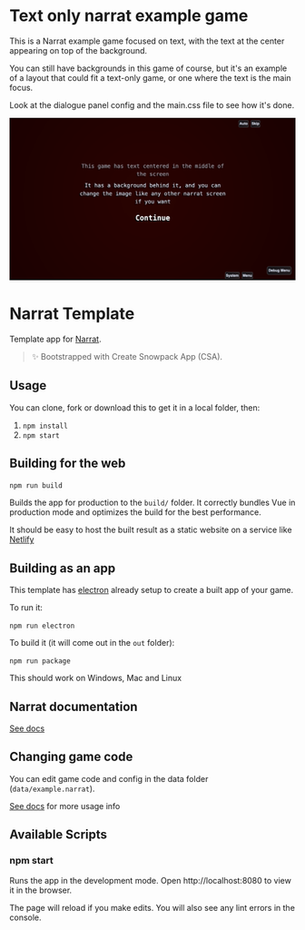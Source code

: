 # Text only narrat example game

This is a Narrat example game focused on text, with the text at the center appearing on top of the background.

You can still have backgrounds in this game of course, but it's an example of a layout that could fit a text-only game, or one where the text is the main focus.

Look at the dialogue panel config and the main.css file to see how it's done.

![Screenshot](./screenshot.png)

# Narrat Template

Template app for [Narrat](https://github.com/nialna/narrat).

> ✨ Bootstrapped with Create Snowpack App (CSA).

## Usage

You can clone, fork or download this to get it in a local folder, then:

1. `npm install`
2. `npm start`

## Building for the web

`npm run build`

Builds the app for production to the `build/` folder.
It correctly bundles Vue in production mode and optimizes the build for the best performance.

It should be easy to host the built result as a static website on a service like [Netlify](https://www.netlify.com)

## Building as an app

This template has [electron](https://www.electronjs.org) already setup to create a built app of your game.

To run it:

`npm run electron`

To build it (it will come out in the `out` folder):

`npm run package`

This should work on Windows, Mac and Linux

## Narrat documentation

[See docs](https://docs.narrat.dev)

## Changing game code

You can edit game code and config in the data folder (`data/example.narrat`).

[See docs](https://docs.narrat.dev) for more usage info

## Available Scripts

### npm start

Runs the app in the development mode.
Open http://localhost:8080 to view it in the browser.

The page will reload if you make edits.
You will also see any lint errors in the console.
